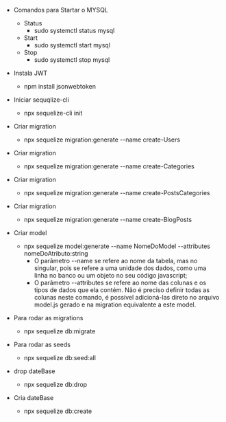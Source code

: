 - Comandos para Startar o MYSQL
  - Status
    - sudo systemctl status mysql
  - Start
    - sudo systemctl start mysql
  - Stop
    - sudo systemctl stop mysql

- Instala JWT
  - npm install jsonwebtoken

- Iniciar sequqlize-cli
  - npx sequelize-cli init

- Criar migration
  - npx sequelize migration:generate --name create-Users

- Criar migration
  - npx sequelize migration:generate --name create-Categories

- Criar migration
  - npx sequelize migration:generate --name create-PostsCategories

- Criar migration
  - npx sequelize migration:generate --name create-BlogPosts

- Criar model
  - npx sequelize model:generate --name NomeDoModel --attributes nomeDoAtributo:string
    - O parâmetro --name se refere ao nome da tabela, mas no singular, pois se refere a uma unidade dos dados, como uma linha no banco ou um objeto no seu código javascript;
    - O parâmetro --attributes se refere ao nome das colunas e os tipos de dados que ela contém. Não é preciso definir todas as colunas neste comando, é possível adicioná-las direto no arquivo model.js gerado e na migration equivalente a este model.

- Para rodar as migrations
  - npx sequelize db:migrate

- Para rodar as seeds
  - npx sequelize db:seed:all

- drop dateBase
  - npx sequelize db:drop

- Cria dateBase
  - npx sequelize db:create